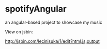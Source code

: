 # spotifyAngular
an angular-based project to showcase my music

View on jsbin:

http://jsbin.com/lecinisuka/1/edit?html,js,output
